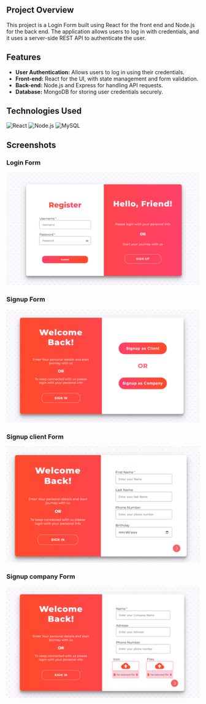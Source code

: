 ## Project Overview
This project is a Login Form built using React for the front end and Node.js for the back end.
The application allows users to log in with credentials, and it uses a server-side REST API to authenticate the user.

## Features
- **User Authentication:** Allows users to log in using their credentials.
- **Front-end:** React for the UI, with state management and form validation.
- **Back-end:** Node.js and Express for handling API requests.
- **Database:** MongoDB for storing user credentials securely.

## Technologies Used

![React](https://img.shields.io/badge/React-20232A?style=for-the-badge&logo=react&logoColor=61DAFB)
![Node.js](https://img.shields.io/badge/Node.js-43853D?style=for-the-badge&logo=node.js&logoColor=white)
![MySQL](https://img.shields.io/badge/MySQL-4479A1?style=for-the-badge&logo=mysql&logoColor=white)

## Screenshots
### **Login Form**
![Login Form](https://github.com/Iheb-Zenkri/Login_form_react/blob/main/Screenshot/Screenshot%202024-09-20%20161904.png)
### **Signup Form**
![Signup Form](https://github.com/Iheb-Zenkri/Login_form_react/blob/main/Screenshot/Screenshot%202024-09-20%20161917.png)
### **Signup client Form**
![Signup client Form](https://github.com/Iheb-Zenkri/Login_form_react/blob/main/Screenshot/Screenshot%202024-09-20%20162015.png)
### **Signup company Form**
![Signup company Form](https://github.com/Iheb-Zenkri/Login_form_react/blob/main/Screenshot/Screenshot%202024-09-20%20162041.png)
